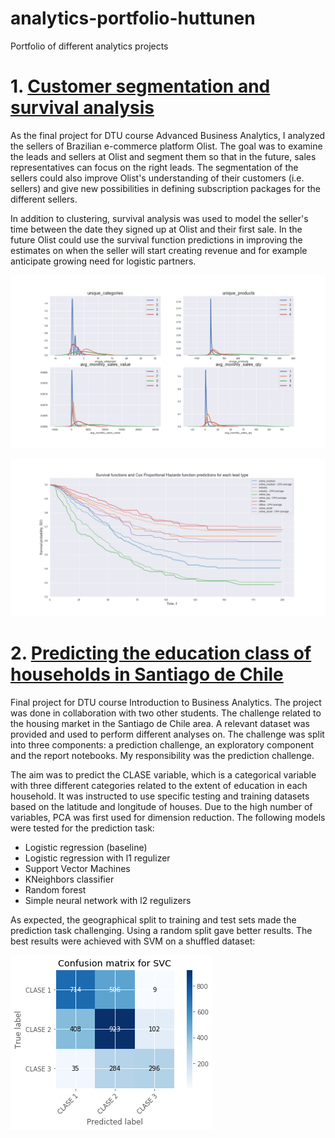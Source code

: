 # analytics-portfolio-huttunen
Portfolio of different analytics projects

# 1. [Customer segmentation and survival analysis](https://github.com/pthuttunen/dtu-advanced-business-analytics-project)
As the final project for DTU course Advanced Business Analytics, I analyzed the sellers of Brazilian e-commerce platform Olist. The goal was to examine the leads and sellers at Olist and segment them so that in the future, sales representatives can focus on the right leads. The segmentation of the sellers could also improve Olist's understanding of their customers (i.e. sellers) and give new possibilities in defining subscription packages for the different sellers.

In addition to clustering, survival analysis was used to model the seller's time between the date they signed up at Olist and their first sale. In the future Olist could use the survival function predictions in improving the estimates on when the seller will start creating revenue and for example anticipate growing need for logistic partners.

![](/images/clusters.png)

![](/images/survival_prediction.png)

# 2. [Predicting the education class of households in Santiago de Chile](https://github.com/pthuttunen/dtu-business-analytics-project)
Final project for DTU course Introduction to Business Analytics. The project was done in collaboration with two other students. The challenge related to the housing market in the Santiago de Chile area. A relevant dataset was provided and used to perform different analyses on. The challenge was split into three components: a prediction challenge, an exploratory component and the report notebooks. My responsibility was the prediction challenge.

The aim was to predict the CLASE variable, which is a categorical variable with three different categories related to the extent of education in each household. It was instructed to use specific testing and training datasets based on the latitude and longitude of houses. Due to the high number of variables, PCA was first used for dimension reduction. The following models were tested for the prediction task:
- Logistic regression (baseline)
- Logistic regression with l1 regulizer
- Support Vector Machines
- KNeighbors classifier
- Random forest
- Simple neural network with l2 regulizers

As expected, the geographical split to training and test sets made the prediction task challenging. Using a random split gave better results. The best results were achieved with SVM on a shuffled dataset:

![](/images/SVC-confusion-matrix.png)
